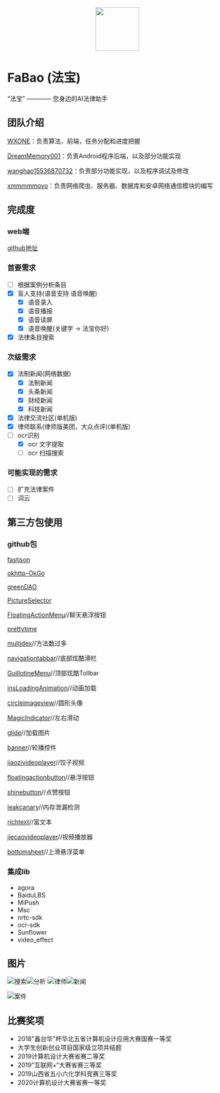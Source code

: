 <div align="center">
<img src="http://ww1.sinaimg.cn/large/006ZO6XQly1fx6quyphwbj307a07aq4t.jpg" height="100px" width="100px"/>
</div>


<h1> FaBao (法宝) </h1>

“法宝” ———— 您身边的AI法律助手

## 团队介绍
[WXONE](https://github.com/WXONE)：负责算法，前端，任务分配和进度把握

[DreamMemory001](https://github.com/DreamMemory001)：负责Android程序后端，以及部分功能实现

[wanghao15536870732](https://github.com/wanghao15536870732)：负责部分功能实现，以及程序调试及修改

[xmmmmmovo](https://github.com/xmmmmmovo)：负责网络爬虫、服务器、数据库和安卓网络通信模块的编写

## 完成度

### web端
[github地址](https://github.com/xmmmmmovo/FaBao_Server_Web)

### 首要需求
- [ ] 根据案例分析条目
- [x] 盲人支持(语音支持 语音唤醒)
  - [x] 语音录入
  - [x] 语音播报
  - [x] 语音读屏
  - [x] 语音唤醒(关键字 -> 法宝你好)
- [x] 法律条目搜索

### 次级需求
- [x] 法制新闻(网络数据)
  - [x] 法制新闻 
  - [x] 头条新闻
  - [x] 财经新闻
  - [x] 科技新闻
- [x] 法律交流社区(单机版)
- [x] 律师联系(律师版美团，大众点评)(单机版)
- [ ] ocr识别
  - [x] ocr 文字提取
  - [ ] ocr 扫描搜索

### 可能实现的需求

- [ ] 扩充法律案件
- [ ] 词云

## 第三方包使用

### github包

[fastjson](https://github.com/alibaba/fastjson)

[okhttp-OkGo](https://github.com/jeasonlzy/okhttp-OkGo)

[greenDAO](https://github.com/greenrobot/greenDAO)

[PictureSelector](https://github.com/LuckSiege/PictureSelector)

[FloatingActionMenu](https://github.com/TristanWiley/FloatingActionMenu)//聊天悬浮按钮

[prettytime](https://github.com/ocpsoft/prettytime)

[multidex](https://github.com/TangXiaoLv/Android-Easy-MultiDex)//方法数过多

[navigationtabbar](https://github.com/Devlight/NavigationTabBar)//底部炫酷滑栏

[GuillotineMenu](https://github.com/Yalantis/GuillotineMenu)//顶部炫酷Tollbar

[insLoadingAnimation](https://github.com/qintong91/InsLoadingAnimation)//动画加载

[circleimageview](https://github.com/hdodenhof/CircleImageView)//圆形头像

[MagicIndicator](https://github.com/hackware1993/MagicIndicator)//左右滑动

[glide](https://github.com/bumptech/glide)//加载图片

[banner](https://github.com/youth5201314/banner)//轮播控件

[jiaozivideoplayer](https://github.com/lipangit/JiaoZiVideoPlayer)//饺子视频

[floatingactionbutton](https://github.com/Clans/FloatingActionButton)//悬浮按钮

[shinebutton](https://github.com/ChadCSong/ShineButton)//点赞按钮

[leakcanary](https://github.com/square/leakcanary)//内存泄漏检测

[richtext](https://github.com/zzhoujay/RichText)//富文本

[jiecaovideoplayer](https://github.com/lipangit/JiaoZiVideoPlayer)//视频播放器

[bottomsheet](https://github.com/Flipboard/bottomsheet)//上滑悬浮菜单

### 集成lib

- agora
- BaiduLBS
- MiPush
- Msc
- nrtc-sdk
- ocr-sdk
- Sunflower
- video_effect

## 图片

![搜索](http://ww1.sinaimg.cn/large/006ZO6XQgy1fx6suxmjbyj30ad0hvmy5.jpg)![分析](http://ww1.sinaimg.cn/large/006ZO6XQgy1fx6suxqthrj30810g9q5j.jpg)
![律师](http://ww1.sinaimg.cn/large/006ZO6XQgy1fx6suxmm0aj307v0gcq3v.jpg)![新闻](http://ww1.sinaimg.cn/large/006ZO6XQgy1fx6suxphfkj30al0hmdjw.jpg)

![案件](http://ww1.sinaimg.cn/large/006ZO6XQgy1fx6suxmxlcj30810fl75h.jpg)

## 比赛奖项

- 2018"鑫台华"杯华北五省计算机设计应用大赛国赛一等奖
- 大学生创新创业项目国家级立项并结题
- 2019计算机设计大赛省赛二等奖
- 2019”互联网+“大赛省赛三等奖
- 2019山西省五小六化学科竞赛三等奖
- 2020计算机设计大赛省赛一等奖

